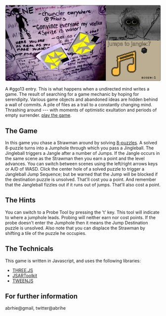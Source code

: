 ![Product of a Disheveled Mind](screenshot.png)

A #ggo13 entry. This is what happens when a undirected mind writes a game. The result of searching for a game mechanic by hoping for serendipity. Various game objects and abandoned ideas are hidden behind a wall of commits. A pile of files as a trail to a constantly changing mind. Thrashing around --- with moments of optimistic exultation and periods of empty surrender. [play the game](http://abrie.github.io/game-off-2013/).

## The Game
In this game you chase a Strawman around by solving [8-puzzles](http://en.wikipedia.org/wiki/15_puzzle). A solved 8-puzzle turns into a Jumphole through which you pass a Jingleball. The Jingleball triggers a Jangle after a number of Jumps. If the Jangle occurs in the same scene as the Strawman then you earn a point and the level advances. You can switch between scenes using the left/right arrows keys or A/D of WASD. Click the center hole of a solved puzzle to trigger a Jangleball Jump Sequence; but be warned that the Jump will be blocked if the destination puzzle is unsolved. That'll cost you a point. And remember that the Jangleball fizzles out if it runs out of jumps. That'll also cost a point.

## The Hints
You can switch to a Probe Tool by pressing the 't' key. This tool will indicate to where a jumphole leads. Probing will neither earn nor cost points. If the probe doesn't enter the Jumphole then it means the Jump Destination puzzle is unsolved. Also note that you can displace the Strawman by shifting a tile of the puzzle he occupies.

## The Technicals
This game is written in Javascript, and uses the following libraries:
* [THREE.JS](http://threejs.org)
* [JSARToolkit](https://github.com/kig/JSARToolKit)
* [TWEENJS](https://github.com/sole/tween.js/)

## For further information
abrhie@gmail, twitter@abrihe
